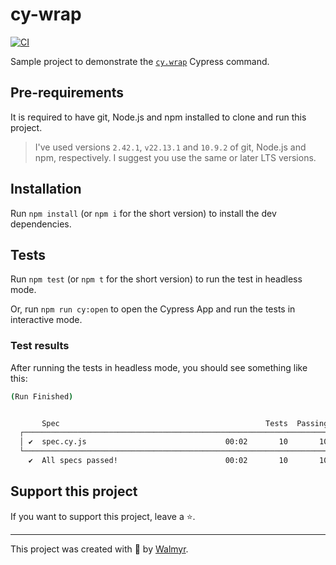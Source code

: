 # cy-wrap

[![CI](https://github.com/wlsf82/cy-wrap/actions/workflows/ci.yml/badge.svg)](https://github.com/wlsf82/cy-wrap/actions/workflows/ci.yml)

Sample project to demonstrate the [`cy.wrap`](https://docs.cypress.io/api/commands/wrap) Cypress command.

## Pre-requirements

It is required to have git, Node.js and npm installed to clone and run this project.

> I've used versions `2.42.1`, `v22.13.1` and `10.9.2` of git, Node.js and npm, respectively. I suggest you use the same or later LTS versions.

## Installation

Run `npm install` (or `npm i` for the short version) to install the dev dependencies.

## Tests

Run `npm test` (or `npm t` for the short version) to run the test in headless mode.

Or, run `npm run cy:open` to open the Cypress App and run the tests in interactive mode.

### Test results

After running the tests in headless mode, you should see something like this:

```sh
(Run Finished)


       Spec                                              Tests  Passing  Failing  Pending  Skipped
  ┌────────────────────────────────────────────────────────────────────────────────────────────────┐
  │ ✔  spec.cy.js                               00:02       10       10        -        -        - │
  └────────────────────────────────────────────────────────────────────────────────────────────────┘
    ✔  All specs passed!                        00:02       10       10        -        -        -

```

## Support this project

If you want to support this project, leave a ⭐.

___

This project was created with 💚 by [Walmyr](https://walmyr.dev).
